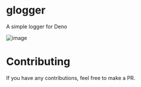# glogger
A simple logger for Deno

![image](https://user-images.githubusercontent.com/54550982/118692250-82e68680-b812-11eb-803a-a6cf0759edb0.png)

# Contributing

If you have any contributions, feel free to make a PR.
